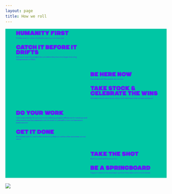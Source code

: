```yaml
---
layout: page
title: How we roll
---
```


![HowWeRoll](/assets/HowWeRoll.png)   

![](https://themancave.life/wp-content/uploads/2020/08/Home-of-The-Brave-Crop.png)